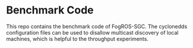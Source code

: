 # Benchmark Code


This repo contains the benchmark code of FogROS-SGC. The cyclonedds configuration files can be used to disallow multicast discovery of local machines, which is helpful to the throughput experiments. 